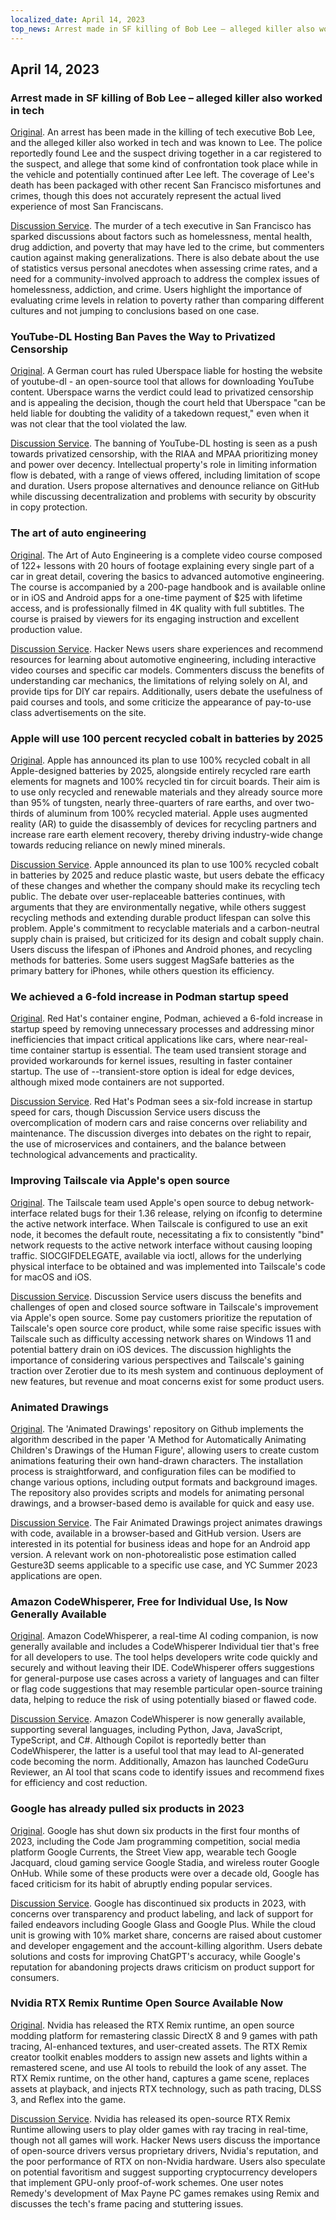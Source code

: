 ```yaml
---
localized_date: April 14, 2023
top_news: Arrest made in SF killing of Bob Lee – alleged killer also worked in tech
---
```




## April 14, 2023

### Arrest made in SF killing of Bob Lee – alleged killer also worked in tech

[Original](https://missionlocal.org/2023/04/bob-lee-killing-arrest-made-san-francisco/).
An arrest has been made in the killing of tech executive Bob Lee, and the alleged killer also worked in tech and was known to Lee. The police reportedly found Lee and the suspect driving together in a car registered to the suspect, and allege that some kind of confrontation took place while in the vehicle and potentially continued after Lee left. The coverage of Lee's death has been packaged with other recent San Francisco misfortunes and crimes, though this does not accurately represent the actual lived experience of most San Franciscans.

[Discussion Service](http://news.ycombinator.com/item?id=35555525).
The murder of a tech executive in San Francisco has sparked discussions about factors such as homelessness, mental health, drug addiction, and poverty that may have led to the crime, but commenters caution against making generalizations. There is also debate about the use of statistics versus personal anecdotes when assessing crime rates, and a need for a community-involved approach to address the complex issues of homelessness, addiction, and crime. Users highlight the importance of evaluating crime levels in relation to poverty rather than comparing different cultures and not jumping to conclusions based on one case.

### YouTube-DL Hosting Ban Paves the Way to Privatized Censorship

[Original](https://torrentfreak.com/youtube-dl-hosting-ban-paves-the-way-to-privatized-censorship-230411/).
A German court has ruled Uberspace liable for hosting the website of youtube-dl - an open-source tool that allows for downloading YouTube content. Uberspace warns the verdict could lead to privatized censorship and is appealing the decision, though the court held that Uberspace "can be held liable for doubting the validity of a takedown request," even when it was not clear that the tool violated the law.

[Discussion Service](http://news.ycombinator.com/item?id=35553337).
The banning of YouTube-DL hosting is seen as a push towards privatized censorship, with the RIAA and MPAA prioritizing money and power over decency. Intellectual property's role in limiting information flow is debated, with a range of views offered, including limitation of scope and duration. Users propose alternatives and denounce reliance on GitHub while discussing decentralization and problems with security by obscurity in copy protection.

### The art of auto engineering

[Original](https://www.howacarworks.com/video-course).
The Art of Auto Engineering is a complete video course composed of 122+ lessons with 20 hours of footage explaining every single part of a car in great detail, covering the basics to advanced automotive engineering. The course is accompanied by a 200-page handbook and is available online or in iOS and Android apps for a one-time payment of $25 with lifetime access, and is professionally filmed in 4K quality with full subtitles. The course is praised by viewers for its engaging instruction and excellent production value.

[Discussion Service](http://news.ycombinator.com/item?id=35552393).
Hacker News users share experiences and recommend resources for learning about automotive engineering, including interactive video courses and specific car models. Commenters discuss the benefits of understanding car mechanics, the limitations of relying solely on AI, and provide tips for DIY car repairs. Additionally, users debate the usefulness of paid courses and tools, and some criticize the appearance of pay-to-use class advertisements on the site.

### Apple will use 100 percent recycled cobalt in batteries by 2025

[Original](https://www.apple.com/newsroom/2023/04/apple-will-use-100-percent-recycled-cobalt-in-batteries-by-2025/).
Apple has announced its plan to use 100% recycled cobalt in all Apple-designed batteries by 2025, alongside entirely recycled rare earth elements for magnets and 100% recycled tin for circuit boards. Their aim is to use only recycled and renewable materials and they already source more than 95% of tungsten, nearly three-quarters of rare earths, and over two-thirds of aluminum from 100% recycled material. Apple uses augmented reality (AR) to guide the disassembly of devices for recycling partners and increase rare earth element recovery, thereby driving industry-wide change towards reducing reliance on newly mined minerals.

[Discussion Service](http://news.ycombinator.com/item?id=35554270).
Apple announced its plan to use 100% recycled cobalt in batteries by 2025 and reduce plastic waste, but users debate the efficacy of these changes and whether the company should make its recycling tech public. The debate over user-replaceable batteries continues, with arguments that they are environmentally negative, while others suggest recycling methods and extending durable product lifespan can solve this problem. Apple's commitment to recyclable materials and a carbon-neutral supply chain is praised, but criticized for its design and cobalt supply chain. Users discuss the lifespan of iPhones and Android phones, and recycling methods for batteries. Some users suggest MagSafe batteries as the primary battery for iPhones, while others question its efficiency.

### We achieved a 6-fold increase in Podman startup speed

[Original](https://www.redhat.com/sysadmin/speed-containers-podman-raspberry-pi).
Red Hat's container engine, Podman, achieved a 6-fold increase in startup speed by removing unnecessary processes and addressing minor inefficiencies that impact critical applications like cars, where near-real-time container startup is essential. The team used transient storage and provided workarounds for kernel issues, resulting in faster container startup. The use of --transient-store option is ideal for edge devices, although mixed mode containers are not supported.

[Discussion Service](http://news.ycombinator.com/item?id=35551830).
Red Hat's Podman sees a six-fold increase in startup speed for cars, though Discussion Service users discuss the overcomplication of modern cars and raise concerns over reliability and maintenance. The discussion diverges into debates on the right to repair, the use of microservices and containers, and the balance between technological advancements and practicality.

### Improving Tailscale via Apple's open source

[Original](https://tailscale.dev/blog/darwin-spelunking).
The Tailscale team used Apple's open source to debug network-interface related bugs for their 1.36 release, relying on ifconfig to determine the active network interface. When Tailscale is configured to use an exit node, it becomes the default route, necessitating a fix to consistently "bind" network requests to the active network interface without causing looping traffic. SIOCGIFDELEGATE, available via ioctl, allows for the underlying physical interface to be obtained and was implemented into Tailscale's code for macOS and iOS.

[Discussion Service](http://news.ycombinator.com/item?id=35559124).
Discussion Service users discuss the benefits and challenges of open and closed source software in Tailscale's improvement via Apple's open source. Some pay customers prioritize the reputation of Tailscale's open source core product, while some raise specific issues with Tailscale such as difficulty accessing network shares on Windows 11 and potential battery drain on iOS devices. The discussion highlights the importance of considering various perspectives and Tailscale's gaining traction over Zerotier due to its mesh system and continuous deployment of new features, but revenue and moat concerns exist for some product users.

### Animated Drawings

[Original](https://fairanimateddrawings.com/site/home).
The 'Animated Drawings' repository on Github implements the algorithm described in the paper 'A Method for Automatically Animating Children's Drawings of the Human Figure', allowing users to create custom animations featuring their own hand-drawn characters. The installation process is straightforward, and configuration files can be modified to change various options, including output formats and background images. The repository also provides scripts and models for animating personal drawings, and a browser-based demo is available for quick and easy use.

[Discussion Service](http://news.ycombinator.com/item?id=35561203).
The Fair Animated Drawings project animates drawings with code, available in a browser-based and GitHub version. Users are interested in its potential for business ideas and hope for an Android app version. A relevant work on non-photorealistic pose estimation called Gesture3D seems applicable to a specific use case, and YC Summer 2023 applications are open.

### Amazon CodeWhisperer, Free for Individual Use, Is Now Generally Available

[Original](https://aws.amazon.com/blogs/aws/amazon-codewhisperer-free-for-individual-use-is-now-generally-available/).
Amazon CodeWhisperer, a real-time AI coding companion, is now generally available and includes a CodeWhisperer Individual tier that's free for all developers to use. The tool helps developers write code quickly and securely and without leaving their IDE. CodeWhisperer offers suggestions for general-purpose use cases across a variety of languages and can filter or flag code suggestions that may resemble particular open-source training data, helping to reduce the risk of using potentially biased or flawed code.

[Discussion Service](http://news.ycombinator.com/item?id=35554460).
Amazon CodeWhisperer is now generally available, supporting several languages, including Python, Java, JavaScript, TypeScript, and C#. Although Copilot is reportedly better than CodeWhisperer, the latter is a useful tool that may lead to AI-generated code becoming the norm. Additionally, Amazon has launched CodeGuru Reviewer, an AI tool that scans code to identify issues and recommend fixes for efficiency and cost reduction.

### Google has already pulled six products in 2023

[Original](https://toolhub.tech/blog/Google-2023-Shutdown-Spree-6-Products-Pulled-in-Just-4-Months/).
Google has shut down six products in the first four months of 2023, including the Code Jam programming competition, social media platform Google Currents, the Street View app, wearable tech Google Jacquard, cloud gaming service Google Stadia, and wireless router Google OnHub. While some of these products were over a decade old, Google has faced criticism for its habit of abruptly ending popular services.

[Discussion Service](http://news.ycombinator.com/item?id=35553421).
Google has discontinued six products in 2023, with concerns over transparency and product labeling, and lack of support for failed endeavors including Google Glass and Google Plus. While the cloud unit is growing with 10% market share, concerns are raised about customer and developer engagement and the account-killing algorithm. Users debate solutions and costs for improving ChatGPT's accuracy, while Google's reputation for abandoning projects draws criticism on product support for consumers.

### Nvidia RTX Remix Runtime Open Source Available Now

[Original](https://www.nvidia.com/en-us/geforce/news/rtx-remix-runtime-open-source-download/).
Nvidia has released the RTX Remix runtime, an open source modding platform for remastering classic DirectX 8 and 9 games with path tracing, AI-enhanced textures, and user-created assets. The RTX Remix creator toolkit enables modders to assign new assets and lights within a remastered scene, and use AI tools to rebuild the look of any asset. The RTX Remix runtime, on the other hand, captures a game scene, replaces assets at playback, and injects RTX technology, such as path tracing, DLSS 3, and Reflex into the game.

[Discussion Service](http://news.ycombinator.com/item?id=35552378).
Nvidia has released its open-source RTX Remix Runtime allowing users to play older games with ray tracing in real-time, though not all games will work. Hacker News users discuss the importance of open-source drivers versus proprietary drivers, Nvidia's reputation, and the poor performance of RTX on non-Nvidia hardware. Users also speculate on potential favoritism and suggest supporting cryptocurrency developers that implement GPU-only proof-of-work schemes. One user notes Remedy's development of Max Payne PC games remakes using Remix and discusses the tech's frame pacing and stuttering issues.

</Steps>
